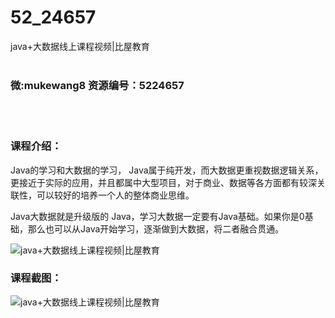 # 52_24657
java+大数据线上课程视频|比屋教育
<br/></br>
<h3>微:mukewang8 资源编号：5224657</h3>
<br/></br>
<h3>课程介绍：</h3>
<p>Java的学习和<a title="查看与 大数据 相关的文章" target="_blank">大数据</a>的学习， Java属于纯开发，而<a title="查看与 大数据 相关的文章" target="_blank">大数据</a>更重视数据逻辑关系，更接近于实际的应用，并且都属中大型项目，对于商业、数据等各方面都有较深关联性，可以较好的培养一个人的整体商业思维。</p>
<p>Java大数据就是升级版的 Java，学习大数据一定要有Java基础。如果你是0基础，那么也可以从Java开始学习，逐渐做到大数据，将二者融合贯通。</p>
<p><img src="https://www.ko996.com/wp-content/uploads/img/2022/06/1-40-300x197.png" alt="java+大数据线上课程视频|比屋教育"></p>
<div class="info-desc">
<h3>课程截图：</h3>
<p><img src="https://www.ko996.com/wp-content/uploads/img/2022/06/2-36.png" alt="java+大数据线上课程视频|比屋教育"></p>


			
</div>
